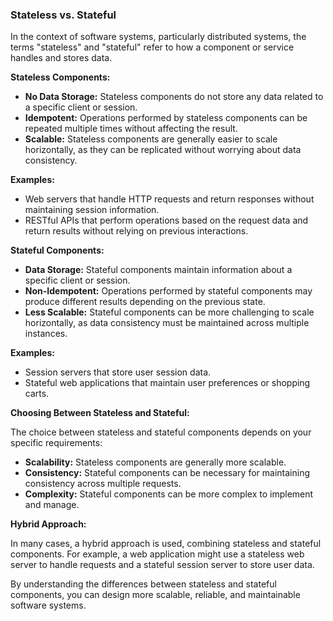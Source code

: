 ### Stateless vs. Stateful

In the context of software systems, particularly distributed systems, the terms "stateless" and "stateful" refer to how a component or service handles and stores data.

**Stateless Components:**

* **No Data Storage:** Stateless components do not store any data related to a specific client or session.
* **Idempotent:** Operations performed by stateless components can be repeated multiple times without affecting the result.
* **Scalable:** Stateless components are generally easier to scale horizontally, as they can be replicated without worrying about data consistency.

**Examples:**
* Web servers that handle HTTP requests and return responses without maintaining session information.
* RESTful APIs that perform operations based on the request data and return results without relying on previous interactions.

**Stateful Components:**

* **Data Storage:** Stateful components maintain information about a specific client or session.
* **Non-Idempotent:** Operations performed by stateful components may produce different results depending on the previous state.
* **Less Scalable:** Stateful components can be more challenging to scale horizontally, as data consistency must be maintained across multiple instances.

**Examples:**
* Session servers that store user session data.
* Stateful web applications that maintain user preferences or shopping carts.

**Choosing Between Stateless and Stateful:**

The choice between stateless and stateful components depends on your specific requirements:

* **Scalability:** Stateless components are generally more scalable.
* **Consistency:** Stateful components can be necessary for maintaining consistency across multiple requests.
* **Complexity:** Stateful components can be more complex to implement and manage.

**Hybrid Approach:**

In many cases, a hybrid approach is used, combining stateless and stateful components. For example, a web application might use a stateless web server to handle requests and a stateful session server to store user data.

By understanding the differences between stateless and stateful components, you can design more scalable, reliable, and maintainable software systems.
